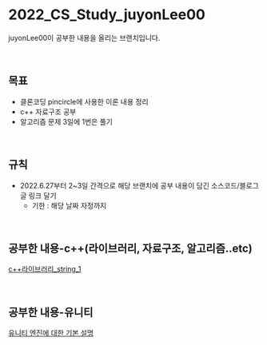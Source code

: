 # 2022_CS_Study_juyonLee00
juyonLee00이 공부한 내용을 올리는 브랜치입니다.

</br>

## 목표
- 클론코딩 pincircle에 사용한 이론 내용 정리
- c++ 자료구조 공부
- 알고리즘 문제 3일에 1번은 풀기

</br>

## 규칙
- 2022.6.27부터 2~3일 간격으로 해당 브랜치에 공부 내용이 담긴 소스코드/블로그 글 링크 달기
  - 기한 : 해당 날짜 자정까지

</br>

## 공부한 내용-c++(라이브러리, 자료구조, 알고리즘..etc)
[c++라이브러리_string_1](https://p2-study.tistory.com/36)

</br>

## 공부한 내용-유니티
[유니티 엔진에 대한 기본 설명](https://p2-study.tistory.com/37)
